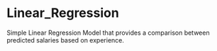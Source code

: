 # Linear_Regression
Simple Linear Regression Model that provides a comparison between predicted salaries based on experience.
